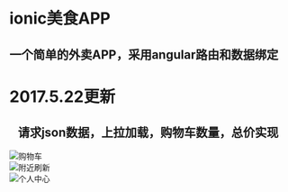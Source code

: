 ionic美食APP
====
一个简单的外卖APP，采用angular路由和数据绑定
------
# 2017.5.22更新
    请求json数据，上拉加载，购物车数量，总价实现
--------------------

![购物车](http://g.recordit.co/3LoivPGbOW.gif)</br>
![附近刷新](http://g.recordit.co/dc8aQ8Rf10.gif)</br>
![个人中心](http://g.recordit.co/bVpmrv0tlG.gif)
